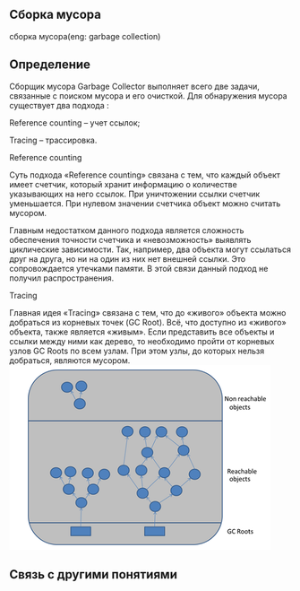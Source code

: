 ## Сборка мусора
сборка мусора(eng: garbage collection) 

## Определение
Сборщик мусора Garbage Collector выполняет всего две задачи, связанные с поиском мусора и его очисткой. Для обнаружения мусора существует два подхода :

Reference counting – учет ссылок;

Tracing – трассировка.

Reference counting

Суть подхода «Reference counting» связана с тем, что каждый объект имеет счетчик, который хранит информацию о количестве указывающих на него ссылок. При уничтожении ссылки счетчик уменьшается. При нулевом значении счетчика объект можно считать мусором.

Главным недостатком данного подхода является сложность обеспечения точности счетчика и «невозможность» выявлять циклические зависимости. Так, например, два объекта могут ссылаться друг на друга, но ни на один из них нет внешней ссылки. Это сопровождается утечками памяти. В этой связи данный подход не получил распространения.

Tracing

Главная идея «Tracing» связана с тем, что до «живого» объекта можно добраться из корневых точек (GC Root). Всё, что доступно из «живого» объекта, также является «живым». Если представить все объекты и ссылки между ними как дерево, то необходимо пройти от корневых узлов GC Roots по всем узлам. При этом узлы, до которых нельзя добраться, являются мусором.
![garbage collection](https://github.com/vernikkkkkkkkkkkkkkkkkkk/concept_new/blob/main/images/garbage-collection.png)

## Связь с другими понятиями
